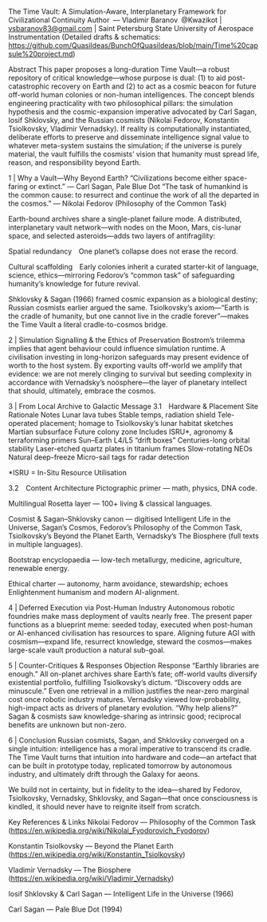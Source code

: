 The Time Vault: A Simulation-Aware, Interplanetary Framework for Civilizational Continuity
Author — Vladimir Baranov @Kwazikot | vsbaranov83@gmail.com | Saint Petersburg State University of Aerospace Instrumentation
(Detailed drafts & schematics: https://github.com/QuasiIdeas/BunchOfQuasiIdeas/blob/main/Time%20capsule%20project.md)

Abstract
This paper proposes a long-duration Time Vault—a robust repository of critical knowledge—whose purpose is dual: (1) to aid post-catastrophic recovery on Earth and (2) to act as a cosmic beacon for future off-world human colonies or non-human intelligences. The concept blends engineering practicality with two philosophical pillars: the simulation hypothesis and the cosmic-expansion imperative advocated by Carl Sagan, Iosif Shklovsky, and the Russian cosmists (Nikolai Fedorov, Konstantin Tsiolkovsky, Vladimir Vernadsky). If reality is computationally instantiated, deliberate efforts to preserve and disseminate intelligence signal value to whatever meta-system sustains the simulation; if the universe is purely material, the vault fulfills the cosmists’ vision that humanity must spread life, reason, and responsibility beyond Earth.

1 | Why a Vault—Why Beyond Earth?
“Civilizations become either space-faring or extinct.” — Carl Sagan, Pale Blue Dot
“The task of humankind is the common cause: to resurrect and continue the work of all the departed in the cosmos.” — Nikolai Fedorov (Philosophy of the Common Task)

Earth-bound archives share a single-planet failure mode. A distributed, interplanetary vault network—with nodes on the Moon, Mars, cis-lunar space, and selected asteroids—adds two layers of antifragility:

Spatial redundancy One planet’s collapse does not erase the record.

Cultural scaffolding Early colonies inherit a curated starter-kit of language, science, ethics—mirroring Fedorov’s “common task” of safeguarding humanity’s knowledge for future revival.

Shklovsky & Sagan (1966) framed cosmic expansion as a biological destiny; Russian cosmists earlier argued the same. Tsiolkovsky’s axiom—“Earth is the cradle of humanity, but one cannot live in the cradle forever”—makes the Time Vault a literal cradle-to-cosmos bridge.

2 | Simulation Signalling & the Ethics of Preservation
Bostrom’s trilemma implies that agent behaviour could influence simulation runtime. A civilisation investing in long-horizon safeguards may present evidence of worth to the host system. By exporting vaults off-world we amplify that evidence: we are not merely clinging to survival but seeding complexity in accordance with Vernadsky’s noösphere—the layer of planetary intellect that should, ultimately, embrace the cosmos.

3 | From Local Archive to Galactic Message
3.1 Hardware & Placement
Site	Rationale	Notes
Lunar lava tubes	Stable temps, radiation shield	Tele-operated placement; homage to Tsiolkovsky’s lunar habitat sketches
Martian subsurface	Future colony zone	Includes ISRU*, agronomy & terraforming primers
Sun–Earth L4/L5 “drift boxes”	Centuries-long orbital stability	Laser-etched quartz plates in titanium frames
Slow-rotating NEOs	Natural deep-freeze	Micro-sail tags for radar detection

*ISRU = In-Situ Resource Utilisation

3.2 Content Architecture
Pictographic primer — math, physics, DNA code.

Multilingual Rosetta layer — 100+ living & classical languages.

Cosmist & Sagan–Shklovsky canon — digitised Intelligent Life in the Universe, Sagan’s Cosmos, Fedorov’s Philosophy of the Common Task, Tsiolkovsky’s Beyond the Planet Earth, Vernadsky’s The Biosphere (full texts in multiple languages).

Bootstrap encyclopaedia — low-tech metallurgy, medicine, agriculture, renewable energy.

Ethical charter — autonomy, harm avoidance, stewardship; echoes Enlightenment humanism and modern AI-alignment.

4 | Deferred Execution via Post-Human Industry
Autonomous robotic foundries make mass deployment of vaults nearly free. The present paper functions as a blueprint meme: seeded today, executed when post-human or AI-enhanced civilisation has resources to spare. Aligning future AGI with cosmism—expand life, resurrect knowledge, steward the cosmos—makes large-scale vault production a natural sub-goal.

5 | Counter-Critiques & Responses
Objection	Response
“Earthly libraries are enough.”	All on-planet archives share Earth’s fate; off-world vaults diversify existential portfolio, fulfilling Tsiolkovsky’s dictum.
“Discovery odds are minuscule.”	Even one retrieval in a million justifies the near-zero marginal cost once robotic industry matures. Vernadsky viewed low-probability, high-impact acts as drivers of planetary evolution.
“Why help aliens?”	Sagan & cosmists saw knowledge-sharing as intrinsic good; reciprocal benefits are unknown but non-zero.

6 | Conclusion
Russian cosmists, Sagan, and Shklovsky converged on a single intuition: intelligence has a moral imperative to transcend its cradle. The Time Vault turns that intuition into hardware and code—an artefact that can be built in prototype today, replicated tomorrow by autonomous industry, and ultimately drift through the Galaxy for aeons.

We build not in certainty, but in fidelity to the idea—shared by Fedorov, Tsiolkovsky, Vernadsky, Shklovsky, and Sagan—that once consciousness is kindled, it should never have to reignite itself from scratch.

Key References & Links
Nikolai Fedorov — Philosophy of the Common Task (https://en.wikipedia.org/wiki/Nikolai_Fyodorovich_Fyodorov)

Konstantin Tsiolkovsky — Beyond the Planet Earth (https://en.wikipedia.org/wiki/Konstantin_Tsiolkovsky)

Vladimir Vernadsky — The Biosphere (https://en.wikipedia.org/wiki/Vladimir_Vernadsky)

Iosif Shklovsky & Carl Sagan — Intelligent Life in the Universe (1966)

Carl Sagan — Pale Blue Dot (1994)
